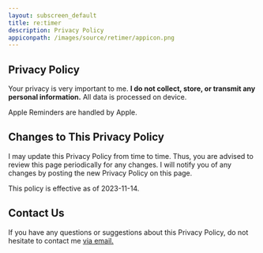 ```yaml
---
layout: subscreen_default
title: re:timer
description: Privacy Policy
appiconpath: /images/source/retimer/appicon.png
---
```



## Privacy Policy

Your privacy is very important to me. **I do not collect, store, or transmit any personal information.** All data is processed on device. 

Apple Reminders are handled by Apple. 


## Changes to This Privacy Policy

I may update this Privacy Policy from time to time. Thus, you are advised to review this page periodically for any changes. I will notify you of any changes by posting the new Privacy Policy on this page.

This policy is effective as of 2023-11-14.


## Contact Us

If you have any questions or suggestions about this Privacy Policy, do not hesitate to contact me <a href="mailto:nextcalc.feedback@gmail@@@com?subject=re:timer Website"
   onmouseover="this.href=this.href.replace('@@@','.')">
   via email.
</a>